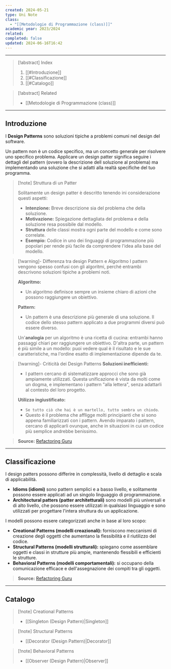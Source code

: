 ```yaml
---
created: 2024-05-21
type: Uni Note
class:
  - "[[Metodologie di Programmazione (class)]]"
academic year: 2023/2024
related: 
completed: false
updated: 2024-06-16T16:42
---
```

---

>[!abstract] Index
>1. [[#Introduzione]]
>2. [[#Classificazione]]
>3. [[#Catalogo]]

>[!abstract] Related
>- [[Metodologie di Programmazione (class)]]

---
## Introduzione

I **Design Patterns** sono soluzioni tipiche a problemi comuni nel design del software.

Un pattern non è un codice specifico, ma un concetto generale per risolvere uno specifico problema. Applicare un design patter significa seguire i dettagli del pattern (ovvero la descrizione dell soluzione al problema) ma implementando una soluzione che si adatti alla realtà specifiche del tuo programma.

>[!note] Struttura di un Patter
>
>Solitamente un design patter è descritto tenendo ini considerazione questi aspetti:
>- **Intenzione:** Breve descrizione sia del problema che della soluzione.
>- **Motivazione:**  Spiegazione dettagliata del problema e della soluzione resa possibile dal modello.
>- **Struttura** delle classi mostra ogni parte del modello e come sono correlate.
>- **Esempio:** Codice in uno dei linguaggi di programmazione più popolari per rende più facile da comprendere l'idea alla base del modello.

>[!warning]- Differenza tra design Pattern e Algoritmo
>I pattern vengono spesso confusi con gli algoritmi, perché entrambi descrivono soluzioni tipiche a problemi noti. 
>
>**Algoritmo:**
>- Un algoritmo definisce sempre un insieme chiaro di azioni che possono raggiungere un obiettivo.
>
>**Pattern:**
>- Un pattern è una descrizione più generale di una soluzione. Il codice dello stesso pattern applicato a due programmi diversi può essere diverso.
>
>Un'**analogia** per un algoritmo è una ricetta di cucina: entrambi hanno passaggi chiari per raggiungere un obiettivo. D'altra parte, un pattern è più simile a un modello: puoi vedere qual è il risultato e le sue caratteristiche, ma l'ordine esatto di implementazione dipende da te.

>[!warning]- Criticità dei Design Patterns
>**Soluzioni inefficienti:**
>- I pattern cercano di sistematizzare approcci che sono già ampiamente utilizzati. Questa unificazione è vista da molti come un dogma, e implementano i pattern "alla lettera", senza adattarli al contesto del loro progetto.
>
>**Utilizzo ingiustificato:**
>- `Se tutto ciò che hai è un martello, tutto sembra un chiodo`. 
>- Questo è il problema che affligge molti principianti che si sono appena familiarizzati con i pattern. Avendo imparato i pattern, cercano di applicarli ovunque, anche in situazioni in cui un codice più semplice andrebbe benissimo.

>**Source:** [Refactoring Guru](https://refactoring.guru/design-patterns)

---
## Classificazione 

I design patters possono differire in complessità, livello di dettaglio e scala di applicabilità.
- **Idioms (idiomi)** sono pattern semplici e a basso livello, e solitamente possono essere applicati ad un singolo linguaggio di programmazione.
- **Architectural patters (patter architetturali)** sono modelli più universali e di alto livello, che possono essere utilizzati in qualsiasi linguaggio e sono utilizzati per progettare l'intera struttura du un applicazione.

I modelli possono essere categorizzati anche in base al loro scopo:
- **Creational Patterns (modelli creazionali):** forniscono meccanismi di creazione degli oggetti che aumentano la flessibilità e il riutilizzo del codice.
- **Structural Patterns (modelli strutturali):**  spiegano come assemblare oggetti e classi in strutture più ampie, mantenendo flessibili e efficienti le strutture.
- **Behavioral Patterns (modelli comportamentali):** si occupano della comunicazione efficace e dell'assegnazione dei compiti tra gli oggetti.

>**Source:** [Refactoring Guru](https://refactoring.guru/design-patterns)

---
## Catalogo

>[!note] Creational Patterns
> - [[Singleton (Design Pattern)|Singleton]]

>[!note] Structural Patterns
>- [[Decorator (Design Pattern)|Decorator]]

>[!note] Behavioral Patterns
>- [[Observer (Design Pattern)|Observer]]
